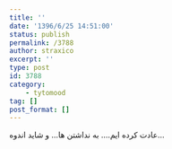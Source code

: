 ```yaml
---
title: ''
date: '1396/6/25 14:51:00'
status: publish
permalink: /3788
author: straxico
excerpt: ''
type: post
id: 3788
category:
    - tytomood
tag: []
post_format: []
---
```

عادت کرده ایم…. به نداشتن ها… و شاید اندوه…